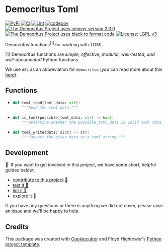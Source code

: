 # Democritus Toml

[![PyPI](https://img.shields.io/pypi/v/d8s-toml.svg)](https://pypi.python.org/pypi/d8s-toml)
[![CI](https://github.com/democritus-project/d8s-toml/workflows/CI/badge.svg)](https://github.com/democritus-project/d8s-toml/actions)
[![Lint](https://github.com/democritus-project/d8s-toml/workflows/Lint/badge.svg)](https://github.com/democritus-project/d8s-toml/actions)
[![codecov](https://codecov.io/gh/democritus-project/d8s-toml/branch/main/graph/badge.svg?token=V0WOIXRGMM)](https://codecov.io/gh/democritus-project/d8s-toml)
[![The Democritus Project uses semver version 2.0.0](https://img.shields.io/badge/-semver%20v2.0.0-22bfda)](https://semver.org/spec/v2.0.0.html)
[![The Democritus Project uses black to format code](https://img.shields.io/badge/code%20style-black-000000.svg)](https://github.com/psf/black)
[![License: LGPL v3](https://img.shields.io/badge/License-LGPL%20v3-blue.svg)](https://choosealicense.com/licenses/lgpl-3.0/)

Democritus functions<sup>[1]</sup> for working with TOML.

[1] Democritus functions are <i>simple, effective, modular, well-tested, and well-documented</i> Python functions.

We use `d8s` as an abbreviation for `democritus` (you can read more about this [here](https://github.com/democritus-project/roadmap#what-is-d8s)).

## Functions

  - ```python
    def toml_read(toml_data: str):
        """Read the toml data."""
    ```
  - ```python
    def is_toml(possible_toml_data: str) -> bool:
        """Determine whether the possible_toml_data is valid toml data."""
    ```
  - ```python
    def toml_write(data: dict) -> str:
        """Convert the given data to a toml string."""
    ```

## Development

👋 &nbsp;If you want to get involved in this project, we have some short, helpful guides below:

- [contribute to this project 🥇][contributing]
- [test it 🧪][local-dev]
- [lint it 🧹][local-dev]
- [explore it 🔭][local-dev]

If you have any questions or there is anything we did not cover, please raise an issue and we'll be happy to help.

## Credits

This package was created with [Cookiecutter](https://github.com/audreyr/cookiecutter) and Floyd Hightower's [Python project template](https://github.com/fhightower-templates/python-project-template).

[contributing]: https://github.com/democritus-project/.github/blob/main/CONTRIBUTING.md#contributing-a-pr-
[local-dev]: https://github.com/democritus-project/.github/blob/main/CONTRIBUTING.md#local-development-
